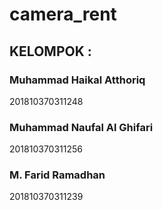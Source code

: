 # camera_rent

## KELOMPOK :

### Muhammad Haikal Atthoriq
 201810370311248
### Muhammad Naufal Al Ghifari
 201810370311256
### M. Farid Ramadhan
 201810370311239
